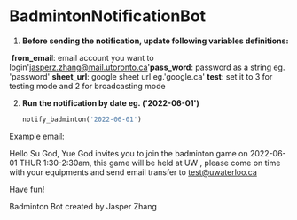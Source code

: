 # BadmintonNotificationBot

1. **Before sending the notification, update following variables definitions:**

​	**from_emai**l: email account you want to login'jasperz.zhang@mail.utoronto.ca'
​	**pass_word**: password as a string eg. 'password'
​	**sheet_url**: google sheet url eg.'google.ca'
​	**test**: set it to 3 for testing mode and 2 for broadcasting mode

2. **Run the notification by date eg. ('2022-06-01')**

   ```python
   notify_badminton('2022-06-01')
   ```



Example email:

Hello Su God, Yue God invites you to join the badminton game on 2022-06-01 THUR 1:30-2:30am, this game will be held at UW , please come on time with your equipments and send email transfer to [test@uwaterloo.ca](mailto:test@uwaterloo.ca)

Have fun!

Badminton Bot created by Jasper Zhang




